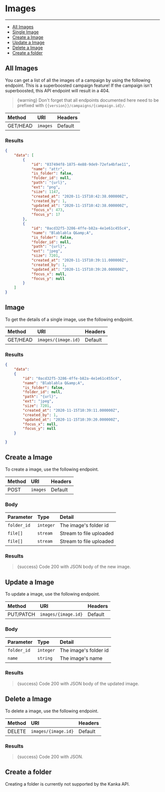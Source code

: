 # Images

---

- [All Images](#all-images)
- [Single Image](#image)
- [Create a Image](#create-image)
- [Update a Image](#update-image)
- [Delete a Image](#delete-image)
- [Create a folder](#create-folder)

<a name="all-images"></a>
## All Images

You can get a list of all the images of a campaign by using the following endpoint. This is a superboosted campaign feature! If the campaign isn't superboosted, this API endpoint will result in a 404.

> {warning} Don't forget that all endpoints documented here need to be prefixed with `{{version}}/campaigns/{campaign.id}/`.


| Method | URI | Headers |
| :- |   :-   |  :-  |
| GET/HEAD | `images` | Default |

### Results
```json
{
    "data": [
        {
            "id": "037494f8-1875-4e88-9de9-72efa4bfae11",
            "name": "attr",
            "is_folder": false,
            "folder_id": null,
            "path": "{url}",
            "ext": "png",
            "size": 1147,
            "created_at": "2020-11-15T10:42:38.000000Z",
            "created_by": 1,
            "updated_at": "2020-11-15T10:42:38.000000Z",
            "focus_x": 473,
            "focus_y": 17
        },
        {
            "id": "0acd32f5-3286-4ffe-b82a-4e1e61c455c4",
            "name": "Blablabla Q&amp;A",
            "is_folder": false,
            "folder_id": null,
            "path": "{url}",
            "ext": "jpeg",
            "size": 7201,
            "created_at": "2020-11-15T10:39:11.000000Z",
            "created_by": 1,
            "updated_at": "2020-11-15T10:39:20.000000Z",
            "focus_x": null,
            "focus_y": null
        }
    ]
}
```


<a name="image"></a>
## Image

To get the details of a single image, use the following endpoint.

| Method | URI | Headers |
| :- |   :-   |  :-  |
| GET/HEAD | `images/{image.id}` | Default |

### Results
```json
{
    "data":
    {
        "id": "0acd32f5-3286-4ffe-b82a-4e1e61c455c4",
        "name": "Blablabla Q&amp;A",
        "is_folder": false,
        "folder_id": null,
        "path": "{url}",
        "ext": "jpeg",
        "size": 7201,
        "created_at": "2020-11-15T10:39:11.000000Z",
        "created_by": 1,
        "updated_at": "2020-11-15T10:39:20.000000Z",
        "focus_x": null,
        "focus_y": null
    }

}
```


<a name="create-image"></a>
## Create a Image

To create a image, use the following endpoint.

| Method | URI | Headers |
| :- |   :-   |  :-  |
| POST | `images` | Default |

### Body

| Parameter   | Type | Detail |
|:------------|   :-   |  :-  |
| `folder_id` | `integer` | The image's folder id |
| `file[]`    | `stream` | Stream to file uploaded |
| `file[]`    | `stream` | Stream to file uploaded |


### Results

> {success} Code 200 with JSON body of the new image.


<a name="update-image"></a>
## Update a Image

To update a image, use the following endpoint.

| Method | URI | Headers |
| :- |   :-   |  :-  |
| PUT/PATCH | `images/{image.id}` | Default |

### Body


| Parameter | Type | Detail |
| :- |   :-   |  :-  |
| `folder_id` | `integer` | The image's folder id |
| `name` | `string` | The image's name |

### Results

> {success} Code 200 with JSON body of the updated image.


<a name="delete-image"></a>
## Delete a Image

To delete a image, use the following endpoint.

| Method | URI | Headers |
| :- |   :-   |  :-  |
| DELETE | `images/{image.id}` | Default |

### Results

> {success} Code 200 with JSON.


<a name="create-folder"></a>
## Create a folder

Creating a folder is currently not supported by the Kanka API.
